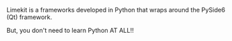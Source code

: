 Limekit is a frameworks developed in Python that wraps around the PySide6 (Qt) framework.

But, you don't need to learn Python AT ALL!!
